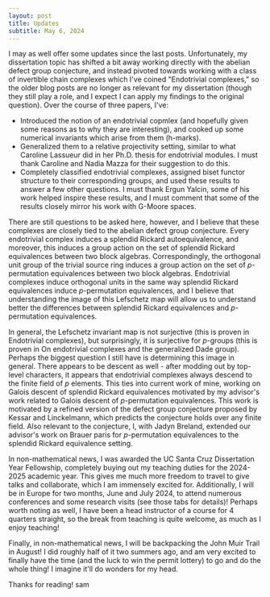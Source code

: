 ```yaml
---
layout: post
title: Updates
subtitle: May 6, 2024
---
```


I may as well offer some updates since the last posts. Unfortunately, my dissertation topic has shifted a bit away working directly with the abelian defect group conjecture, and instead pivoted towards working with a class of invertible chain complexes which I've coined "Endotrivial complexes," so the older blog posts are no longer as relevant for my dissertation (though they still play a role, and I expect I can apply my findings to the original question). Over the course of three papers, I've:

- Introduced the notion of an endotrivial copmlex (and hopefully given some reasons as to why they are interesting), and cooked up some numerical invariants which arise from them (h-marks).
- Generalized them to a relative projectivity setting, similar to what Caroline Lassueur did in her Ph.D. thesis for endotrivial modules. I must thank Caroline and Nadia Mazza for their suggestion to do this.
- Completely classified endotrivial complexes, assigned biset functor structure to their corresponding groups, and used these results to answer a few other questions. I must thank Ergun Yalcin, some of his work helped inspire these results, and I must comment that some of the results closely mirror his work with G-Moore spaces.

There are still questions to be asked here, however, and I believe that these complexes are closely tied to the abelian defect group conjecture. Every endotrivial complex induces a splendid Rickard autoequivalence, and moreover, this induces a group action on the set of splendid Rickard equivalences between two block algebras. Correspondingly, the orthogonal unit group of the trivial source ring induces a group action on the set of $p$-permutation equivalences between two block algebras. Endotrivial complexes induce orthogonal units in the same way splendid Rickard equivalences induce $p$-permutation equivalences, and I believe that understanding the image of this Lefschetz map will allow us to understand better the differences between splendid Rickard equivalences and $p$-permutation equivalences. 

In general, the Lefschetz invariant map is not surjective (this is proven in Endotrivial complexes), but surprisingly, it is surjective for $p$-groups (this is proven in On endotrivial complexes and the generalized Dade group). Perhaps the biggest question I still have is determining this image in general. There appears to be descent as well - after modding out by top-level characters, it appears that endotrivial complexes always descend to the finite field of $p$ elements. This ties into current work of mine, working on Galois descent of splendid Rickard equivalences motivated by my advisor's work related to Galois descent of $p$-permutation equivalences. This work is motivated by a refined version of the defect group conjecture proposed by Kessar and Linckelmann, which predicts the conjecture holds over any finite field. Also relevant to the conjecture, I, with Jadyn Breland, extended our advisor's work on Brauer paris for $p$-permutation equivalences to the splendid Rickard equivalence setting. 

In non-mathematical news, I was awarded the UC Santa Cruz Dissertation Year Fellowship, completely buying out my teaching duties for the 2024-2025 academic year. This gives me much more freedom to travel to give talks and collaborate, which I am immensely excited for. Additionally, I will be in Europe for two months, June and July 2024, to attend numerous conferences and some research visits (see those tabs for details)! Perhaps worth noting as well, I have been a head instructor of a course for 4 quarters straight, so the break from teaching is quite welcome, as much as I enjoy teaching! 

Finally, in non-mathematical news, I will be backpacking the John Muir Trail in August! I did roughly half of it two summers ago, and am very excited to finally have the time (and the luck to win the permit lottery) to go and do the whole thing! I imagine it'll do wonders for my head. 

Thanks for reading! sam 
